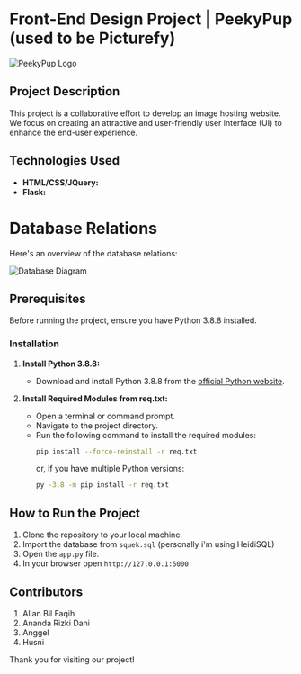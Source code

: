 # Front-End Design Project | PeekyPup (used to be Picturefy)
![PeekyPup Logo](https://i.imgur.com/ufQVWCV.png)

## Project Description
This project is a collaborative effort to develop an image hosting website. We focus on creating an attractive and user-friendly user interface (UI) to enhance the end-user experience.

## Technologies Used
- **HTML/CSS/JQuery:**
- **Flask:**

# Database Relations
Here's an overview of the database relations:

![Database Diagram](https://i.imgur.com/fjVS2sS.png)

## Prerequisites
Before running the project, ensure you have Python 3.8.8 installed.

### Installation
1. **Install Python 3.8.8:**
   - Download and install Python 3.8.8 from the [official Python website](https://www.python.org/downloads/release).

2. **Install Required Modules from req.txt:**
   - Open a terminal or command prompt.
   - Navigate to the project directory.
   - Run the following command to install the required modules:
     ```bash
     pip install --force-reinstall -r req.txt
     ```
     or, if you have multiple Python versions:
     ```bash
     py -3.8 -m pip install -r req.txt
     ```

## How to Run the Project
1. Clone the repository to your local machine.
2. Import the database from `squek.sql` (personally i'm using HeidiSQL)
3. Open the `app.py` file.
4. In your browser open `http://127.0.0.1:5000`

## Contributors
1. Allan Bil Faqih
2. Ananda Rizki Dani
3. Anggel
4. Husni

Thank you for visiting our project!
